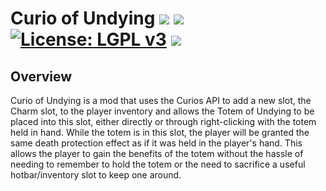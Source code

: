 # Curio of Undying [![](http://cf.way2muchnoise.eu/versions/curio-of-undying-fabric.svg)](https://www.curseforge.com/minecraft/mc-mods/curio-of-undying-fabric) [![](http://cf.way2muchnoise.eu/short_curio-of-undying-fabric_downloads.svg)](https://minecraft.curseforge.com/projects/curio-of-undying-fabric/files) [![License: LGPL v3](https://img.shields.io/badge/License-LGPL%20v3-blue.svg?&style=flat-square)](https://www.gnu.org/licenses/lgpl-3.0) [![](https://img.shields.io/discord/500852157503766538.svg?color=green&label=Discord&style=flat-square)](https://discord.gg/JWgrdwt)

## Overview

Curio of Undying is a mod that uses the Curios API to add a new slot, the Charm slot, to the player inventory and allows the Totem of Undying to be placed into this slot, either directly or through right-clicking with the totem held in hand. While the totem is in this slot, the player will be granted the same death protection effect as if it was held in the player's hand. This allows the player to gain the benefits of the totem without the hassle of needing to remember to hold the totem or the need to sacrifice a useful hotbar/inventory slot to keep one around.
